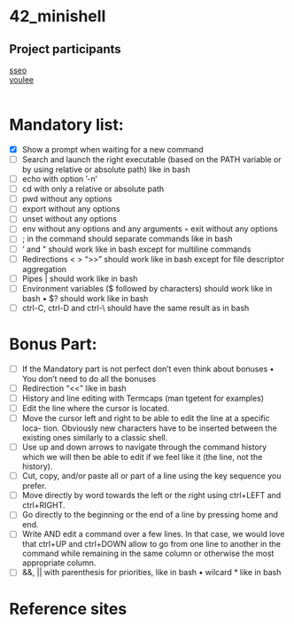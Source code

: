 # 42_minishell<br>
## Project participants<br>
[sseo](https://github.com/sseo42)<br>
[youlee](https://github.com/ukjinlee66)<br><br>
# Mandatory list:<br>
- [x] Show a prompt when waiting for a new command<br>
- [ ] Search and launch the right executable (based on the PATH variable or by using relative or absolute path) like in bash<br>
- [ ] echo with option ’-n’<br>
- [ ] cd with only a relative or absolute path<br>
- [ ] pwd without any options<br>
- [ ] export without any options<br>
- [ ] unset without any options<br>
- [ ] env without any options and any arguments ◦ exit without any options<br>
- [ ] ; in the command should separate commands like in bash<br>
- [ ] ’ and " should work like in bash except for multiline commands<br>
- [ ] Redirections < > “>>” should work like in bash except for file descriptor aggregation<br>
- [ ] Pipes | should work like in bash<br>
- [ ] Environment variables ($ followed by characters) should work like in bash • $? should work like in bash<br>
- [ ] ctrl-C, ctrl-D and ctrl-\ should have the same result as in bash<br>
# Bonus Part:<br>
- [ ] If the Mandatory part is not perfect don’t even think about bonuses • You don’t need to do all the bonuses<br>
- [ ] Redirection “<<” like in bash<br>
- [ ] History and line editing with Termcaps (man tgetent for examples)<br>
- [ ] Edit the line where the cursor is located.<br>
- [ ] Move the cursor left and right to be able to edit the line at a specific loca- tion. Obviously new characters have to be inserted between the existing ones similarly to a classic shell.<br>
- [ ] Use up and down arrows to navigate through the command history which we will then be able to edit if we feel like it (the line, not the history).<br>
- [ ] Cut, copy, and/or paste all or part of a line using the key sequence you prefer.<br>
- [ ] Move directly by word towards the left or the right using ctrl+LEFT and ctrl+RIGHT.<br>
- [ ] Go directly to the beginning or the end of a line by pressing home and end.<br>
- [ ] Write AND edit a command over a few lines. In that case, we would love that ctrl+UP and ctrl+DOWN allow to go from one line to another in the command while remaining in the same column or otherwise the most appropriate column.<br>
- [ ] &&, || with parenthesis for priorities, like in bash • wilcard * like in bash<br>
# Reference sites<br><br>
